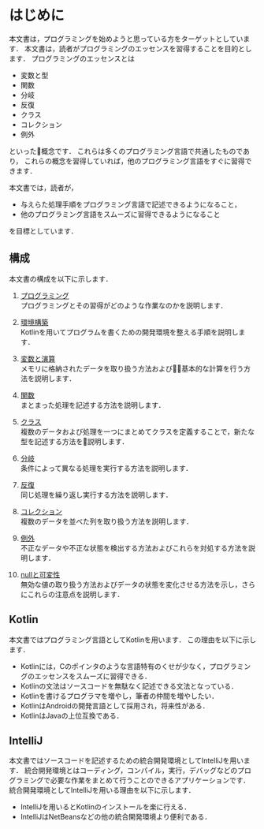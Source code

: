 # はじめに

本文書は，プログラミングを始めようと思っている方をターゲットとしています．
本文書は，読者がプログラミングのエッセンスを習得することを目的とします．
プログラミングのエッセンスとは

* 変数と型
* 関数
* 分岐
* 反復
* クラス
* コレクション
* 例外

といった概念です．
これらは多くのプログラミング言語で共通したものであり，
これらの概念を習得していれば，他のプログラミング言語をすぐに習得できます．

本文書では，読者が，

* 与えらた処理手順をプログラミング言語で記述できるようになること，
* 他のプログラミング言語をスムーズに習得できるようになること

を目標としています．

## 構成

本文書の構成を以下に示します．

1. [プログラミング]()  
プログラミングとその習得がどのような作業なのかを説明します．

1. [環境構築]()  
Kotlinを用いてプログラムを書くための開発環境を整える手順を説明します．

1. [変数と演算]()  
メモリに格納されたデータを取り扱う方法および基本的な計算を行う方法を説明します．

1. [関数]()  
まとまった処理を記述する方法を説明します．

1. [クラス]()  
複数のデータおよび処理を一つにまとめてクラスを定義することで，新たな型を記述する方法を説明します．

1. [分岐]()  
条件によって異なる処理を実行する方法を説明します．

1. [反復]()  
同じ処理を繰り返し実行する方法を説明します．

1. [コレクション]()  
複数のデータを並べた列を取り扱う方法を説明します．

1. [例外]()  
不正なデータや不正な状態を検出する方法およびこれらを対処する方法を説明します．

1. [nullと可変性]()  
無効な値の取り扱う方法およびデータの状態を変化させる方法を示し，さらにこれらの注意点を説明します．

## Kotlin

本文書ではプログラミング言語としてKotlinを用います．
この理由を以下に示します．

* Kotlinには，Cのポインタのような言語特有のくせが少なく，プログラミングのエッセンスをスムーズに習得できる．
* Kotlinの文法はソースコードを無駄なく記述できる文法となっている．
* Kotlinを書けるプログラマを増やし，筆者の仲間を増やしたい．
* KotlinはAndroidの開発言語として採用され，将来性がある．
* KotlinはJavaの上位互換である．

## IntelliJ

本文書ではソースコードを記述するための統合開発環境としてIntelliJを用います．
統合開発環境とはコーディング，コンパイル，実行，デバッグなどのプログラミングで必要な作業をまとめて行うことのできるアプリケーションです．
統合開発環境としてIntelliJを用いる理由を以下に示します．

* IntelliJを用いるとKotlinのインストールを楽に行える．
* IntelliJはNetBeansなどの他の統合開発環境より便利である．
